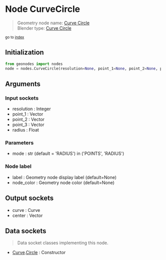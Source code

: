 
# Node CurveCircle

> Geometry node name: [Curve Circle](https://docs.blender.org/manual/en/latest/modeling/geometry_nodes/curve_primitives/curve_circle.html)<br>
  Blender type: [Curve Circle](https://docs.blender.org/api/current/bpy.types.GeometryNodeCurvePrimitiveCircle.html)
  
<sub>go to [index](/docs/index.md)</sub>

## Initialization

```python
from geonodes import nodes
node = nodes.CurveCircle(resolution=None, point_1=None, point_2=None, point_3=None, radius=None, mode='RADIUS', label=None, node_color=None)
```



## Arguments


### Input sockets

- resolution : Integer
- point_1 : Vector
- point_2 : Vector
- point_3 : Vector
- radius : Float

### Parameters

- mode : str (default = 'RADIUS') in ('POINTS', 'RADIUS')

### Node label

- label : Geometry node display label (default=None)
- node_color : Geometry node color (default=None)

## Output sockets

- curve : Curve
- center : Vector

## Data sockets

> Data socket classes implementing this node.
  
  
- [Curve](/docs/sockets/Curve.md).[Circle](/docs/sockets/Curve.md#circle) : Constructor
  
